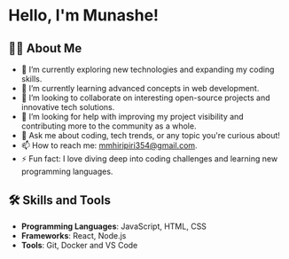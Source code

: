 # Hello, I'm Munashe!

## 👨‍💻 About Me
- 🔭 I’m currently exploring new technologies and expanding my coding skills.
- 🌱 I’m currently learning advanced concepts in web development.
- 👯 I’m looking to collaborate on interesting open-source projects and innovative tech solutions.
- 🤔 I’m looking for help with improving my project visibility and contributing more to the community as a whole.
- 💬 Ask me about coding, tech trends, or any topic you're curious about!
- 📫 How to reach me: mmhiripiri354@gmail.com. 
- ⚡ Fun fact: I love diving deep into coding challenges and learning new programming languages.

## 🛠 Skills and Tools
- **Programming Languages**: JavaScript, HTML, CSS
- **Frameworks**: React, Node.js
- **Tools**: Git, Docker and VS Code
